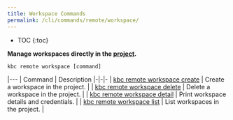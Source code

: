 ```yaml
---
title: Workspace Commands
permalink: /cli/commands/remote/workspace/
---
```


* TOC
{:toc}

**Manage workspaces directly in the [project](/cli/#subsystems).**

```
kbc remote workspace [command]
```

|---
| Command | Description
|-|-|-
| [kbc remote workspace create](/cli/commands/remote/workspace/create/) | Create a workspace in the project. |
| [kbc remote workspace delete](/cli/commands/remote/workspace/delete/) | Delete a workspace in the project. |
| [kbc remote workspace detail](/cli/commands/remote/workspace/detail/) | Print workspace details and credentials. |
| [kbc remote workspace list](/cli/commands/remote/workspace/list/) | List workspaces in the project. |
